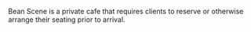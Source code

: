 Bean Scene is a private cafe that requires clients to reserve or otherwise arrange their seating prior to arrival.